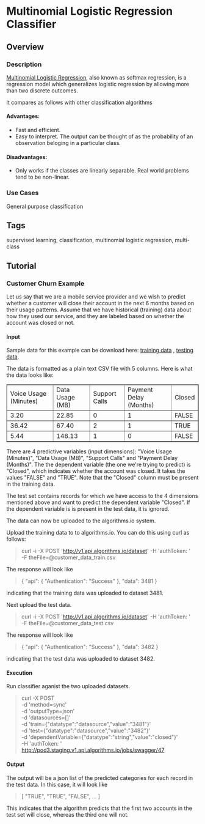 # Multinomial Logistic Regression Classifier
## Overview
### Description
[Multinomial Logistic
Regression](http://en.wikipedia.org/wiki/Multinomial_logistic_regression), also
known as softmax regression, is a regression model which generalizes logistic
regression by allowing more than two discrete outcomes.

It compares as follows with other classification algorithms

#### Advantages:
* Fast and efficient.
* Easy to interpret. The output can be thought of as the probability of an
  observation beloging in a particular class.

#### Disadvantages:
* Only works if the classes are linearly separable. Real world problems tend to
  be non-linear.

### Use Cases
General purpose classification

## Tags
supervised learning, classification, multinomial logistic regression, multi-class

## Tutorial
### Customer Churn Example

Let us say that we are a mobile service provider and we wish to predict whether
a customer will close their account in the next 6 months based on their usage
patterns. Assume that we have historical (training) data about how they used
our service, and they are labeled based on whether the account was closed or
not.

#### Input

Sample data for this example can be download here: [training
data](https://s3.amazonaws.com/sample_dataset.algorithms.io/customer_data_train.csv)
, [testing
data](https://s3.amazonaws.com/sample_dataset.algorithms.io/customer_data_test.csv).

The data is formatted as a plain text CSV file with 5 columns. Here is what the
data looks like:

<table border="1">
<tr><td>Voice Usage (Minutes)</td><td>Data Usage (MB)</td><td>Support Calls</td><td>Payment Delay (Months)</td><td>Closed</td></tr>
<tr><td>3.20</td><td>22.85</td><td>0</td><td>1</td><td>FALSE</td></tr>
<tr><td>36.42</td><td>67.40</td><td>2</td><td>1</td><td>TRUE</td></tr>
<tr><td>5.44</td><td>148.13</td><td>1</td><td>0</td><td>FALSE</td></tr>
</table>

There are 4 predictive variables (input dimensions): "Voice Usage (Minutes)",
"Data Usage (MB)", "Support Calls" and "Payment Delay (Months)".  The the
dependent variable (the one we're trying to predict) is "Closed", which
indicates whether the account was closed. It takes the values "FALSE" and
"TRUE". Note that the "Closed" column must be present in the training data. 

The test set contains records for which we have access to the 4 dimensions
mentioned above and want to predict the dependent variable "Closed". If the
dependent variable is is present in the test data, it is ignored.

The data can now be uploaded to the algorithms.io system.

Upload the training data to to algorithms.io. You can do this using curl as follows:

> curl -i -X POST 'http://v1.api.algorithms.io/dataset' 
>      -H 'authToken: <YOUR AUTHORIZATION TOKEN>'  
>      -F theFile=@customer\_data\_train.csv

The response will look like

>   { "api": { "Authentication": "Success" }, "data": 3481 }

indicating that the training data was uploaded to dataset 3481.

Next upload the test data.

> curl -i -X POST 'http://v1.api.algorithms.io/dataset' 
>      -H 'authToken: <YOUR AUTHORIZATION TOKEN>'  
>      -F theFile=@customer\_data\_test.csv

The response will look like

>   { "api": { "Authentication": "Success" }, "data": 3482 }

indicating that the test data was uploaded to dataset 3482.

#### Execution
Run classifier aganist the two uploaded datasets.

> curl -X POST \
> -d 'method=sync' \
> -d 'outputType=json' \
> -d 'datasources=[]' \
> -d 'train={"datatype":"datasource","value":"3481"}' \
> -d 'test={"datatype":"datasource","value":"3482"}' \
> -d 'dependentVariable={"datatype":"string","value":"closed"}' \
> -H 'authToken: <YOUR AUTHORIZATION TOKEN>'  
> http://pod3.staging.v1.api.algorithms.io/jobs/swagger/47

#### Output

The output will be a json list of the predicted categories for each record in
the test data. In this case, it will look like

> [ "TRUE", "TRUE", "FALSE", ... ]

This indicates that the algorithm predicts that the first two accounts in the
test set will close, whereas the third one will not.
